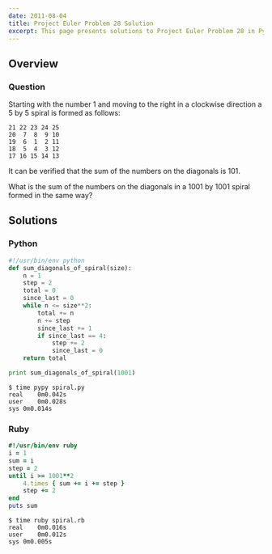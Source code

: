 ```yaml
---
date: 2011-08-04
title: Project Euler Problem 28 Solution
excerpt: This page presents solutions to Project Euler Problem 28 in Python and Ruby.
---
```



## Overview


### Question

Starting with the number 1 and moving to the 
right in a clockwise direction a 5 by 5 spiral 
is formed as follows:

    21 22 23 24 25
    20  7  8  9 10
    19  6  1  2 11
    18  5  4  3 12
    17 16 15 14 13

It can be verified that the sum of the numbers 
on the diagonals is 101.

What is the sum of the numbers on the diagonals 
in a 1001 by 1001 spiral formed in the same way?






## Solutions

### Python

```python
#!/usr/bin/env python
def sum_diagonals_of_spiral(size):
    n = 1
    step = 2
    total = 0
    since_last = 0
    while n <= size**2:
        total += n
        n += step
        since_last += 1
        if since_last == 4:
            step += 2
            since_last = 0
    return total

print sum_diagonals_of_spiral(1001)
```


```
$ time pypy spiral.py
real	0m0.042s
user	0m0.028s
sys	0m0.014s
```



### Ruby

```ruby
#!/usr/bin/env ruby
i = 1
sum = i
step = 2
until i >= 1001**2
	4.times { sum += i += step }
	step += 2
end
puts sum
```


```
$ time ruby spiral.rb
real	0m0.016s
user	0m0.012s
sys	0m0.005s
```


